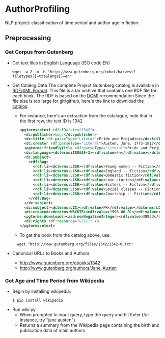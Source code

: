 # AuthorProfiling
NLP project: classification of time period and author age in fiction

## Preprocessing

### Get Corpus from Gutenberg
- Get text files in English Language (ISO code EN)
  ```shell
  wget -w 2 -m -H "http://www.gutenberg.org/robot/harvest?filetypes[]=txt&langs[]=en"
  ```

- Get Catalog Data
The complete Project Gutenberg catalog is available in [RDF/XML Format](https://www.w3.org/RDF/).
This file is a tar archive that contains one RDF file for each book. The RDF is based on the [DCMI](http://dublincore.org/documents/dc-rdf/) recommendation
Since the file size is too large for git/github, here's the link to download the [catalog](https://www.gutenberg.org/wiki/Gutenberg:Feeds).

  - For instance, here's an extraction from the catalogue, note that in the first row, the text ID is 1342
    ```xml
    <pgterms:etext rdf:ID="etext1342">
      <dc:publisher>&pg;</dc:publisher>
      <dc:title rdf:parseType="Literal">Pride and Prejudice</dc:title>
      <dc:creator rdf:parseType="Literal">Austen, Jane, 1775-1817</dc:creator>
      <pgterms:friendlytitle rdf:parseType="Literal">Pride and Prejudice by Jane Austen</pgterms:friendlytitle>
      <dc:language><dcterms:ISO639-2><rdf:value>en</rdf:value></dcterms:ISO639-2></dc:language>
      <dc:subject>
        <rdf:Bag>
          <rdf:li><dcterms:LCSH><rdf:value>Young women -- Fiction</rdf:value></dcterms:LCSH></rdf:li>
          <rdf:li><dcterms:LCSH><rdf:value>England -- Fiction</rdf:value></dcterms:LCSH></rdf:li>
          <rdf:li><dcterms:LCSH><rdf:value>Domestic fiction</rdf:value></dcterms:LCSH></rdf:li>
          <rdf:li><dcterms:LCSH><rdf:value>Love stories</rdf:value></dcterms:LCSH></rdf:li>
          <rdf:li><dcterms:LCSH><rdf:value>Sisters -- Fiction</rdf:value></dcterms:LCSH></rdf:li>
          <rdf:li><dcterms:LCSH><rdf:value>Social classes -- Fiction</rdf:value></dcterms:LCSH></rdf:li>
          <rdf:li><dcterms:LCSH><rdf:value>Courtship -- Fiction</rdf:value></dcterms:LCSH></rdf:li>
        </rdf:Bag>
      </dc:subject>
      <dc:subject><dcterms:LCC><rdf:value>PR</rdf:value></dcterms:LCC></dc:subject>
      <dc:created><dcterms:W3CDTF><rdf:value>1998-06-01</rdf:value></dcterms:W3CDTF></dc:created>
      <pgterms:downloads><xsd:nonNegativeInteger><rdf:value>38933</rdf:value></xsd:nonNegativeInteger></pgterms:downloads>
      <dc:rights rdf:resource="&lic;" />
    </pgterms:etext>
    ```

  - To get the book from the catalog above, use:
  ```shell
    wget "http://www.gutenberg.org/files/1342/1342-0.txt"
    ```

- Canonical URLs to Books and Authors
  - http://www.gutenberg.org/ebooks/1342
  - http://www.gutenberg.org/authors/Jane_Austen

### Get Age and Time Period from Wikipedia
- Begin by installing wikipedia:
  ```
  $ pip install wikipedia
  ```
- Run wiki.py
  - When prompted to input query, type the query and hit Enter (for instance, try "jane austen")
  - Returns a summary from the Wikipedia page containing the birth and publication data of main authors
